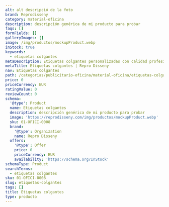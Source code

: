 ```yaml
---
alt: alt descripció de la foto
brand: Reprodisseny
category: material-oficina
description: descripción genérica de mi producto para probar
faqs: []
formFields: []
galleryImages: []
image: /img/productos/mockupProduct.webp
inStock: true
keywords:
  - etiquetas colgantes
metaDescription: Etiquetas colgantes personalizadas con calidad profesional en Cataluña.
metaTitle: Etiquetas colgantes | Repro Disseny
nav: Etiquetas colgantes
path: /categorias/publicitario-oficina/material-oficina/etiquetas-colgantes
price: 0
priceCurrency: EUR
ratingValue: 0
reviewCount: 0
schema:
  '@type': Product
  name: Etiquetas colgantes
  description: descripción genérica de mi producto para probar
  image: 'https://reprodisseny.com/img/productos/mockupProduct.webp'
  sku: 01-OFICI-0008
  brand:
    '@type': Organization
    name: Repro Disseny
  offers:
    '@type': Offer
    price: 0
    priceCurrency: EUR
    availability: 'https://schema.org/InStock'
schemaType: Product
searchTerms:
  - etiquetas colgantes
sku: 01-OFICI-0008
slug: etiquetas-colgantes
tags: []
title: Etiquetas colgantes
type: producto
---
```



